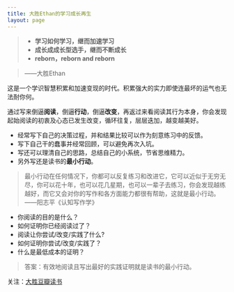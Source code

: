 ```yaml
---
title: 大胜Ethan的学习成长再生
layout: page
---
```


> - **学习如何学习，继而加速学习**
>- **成长成成长型选手，继而不断成长**
>- **reborn，reborn and reborn**

> ——大胜Ethan

这是一个学识智慧积累和加速变现的时代。积累强大的实力即使连最坏的运气也无法耐你何。

通过写来倒逼**阅读**，倒逼**行动**，倒逼**改变**，再返过来看阅读其行为本身，你会发现起始阅读的初衷及心态已发生改变，循环往复，层层迭加，越变越美好。

- 经常写下自己的决策过程，并和结果比较可以作为刻意练习中的反馈。
- 写下自己干的蠢事并经常回顾，可以避免再次入坑。
- 写还可以理清自己的思路，总结自己的小系统，节省思维精力。
- 另外写还是读书的**最小行动**。

>最小行动在任何情况下，你都可以反复练习和改进它，它可以近似于无穷无尽，你可以花十年，也可以花几星期，也可以一辈子去练习，你会发现越练越好，而它又会对你的写作和各方面能力都很有帮助，这就是最小行动。——阳志平《认知写作学》

- 你阅读的目的是什么？
- 如何证明你已经阅读过了？
- 阅读让你尝试/改变/实践了什么?
- 如何证明你尝试/改变/实践了？
- 什么是最低成本的证明？

>答案：有效地阅读且写出最好的实践证明就是读书的最小行动。

关注：[大胜豆瓣读书](https://www.douban.com/people/dasheng027/)






